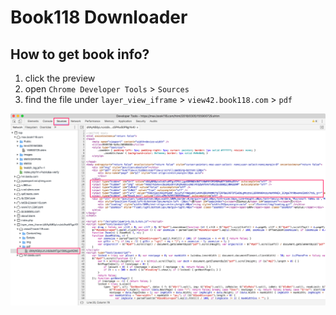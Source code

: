 # Book118 Downloader

## How to get book info?

1. click the preview
2. open `Chrome Developer Tools` > `Sources`
3. find the file under `layer_view_iframe` > `view42.book118.com` > `pdf`

![book_info](./book_info.png)
